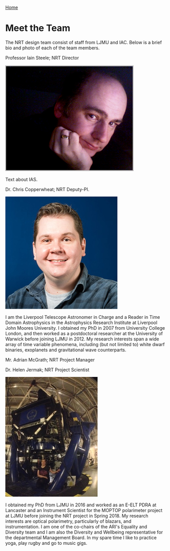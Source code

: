 [Home](index.md)

# Meet the Team

The NRT design team consist of staff from LJMU and IAC. Below is a brief bio and photo of each of the team members.

Professor Iain Steele; NRT Director

![Iain Steele](ias.jpg)

Text about IAS.

Dr. Chris Copperwheat; NRT Deputy-PI.

![Chris Copperwheat](astccopp.jpg)

I am the Liverpool Telescope Astronomer in Charge and a Reader in Time Domain Astrophysics in the Astrophysics Research Institute at Liverpool John Moores University. I obtained my PhD in 2007 from University College London, and then worked as a postdoctoral researcher at the University of Warwick before joining LJMU in 2012. My research interests span a wide array of time variable phenomena, including (but not limited to) white dwarf binaries, exoplanets and gravitational wave counterparts.

Mr. Adrian McGrath; NRT Project Manager

Dr. Helen Jermak; NRT Project Scientist

![Helen Jermak](me_LT_edit.jpeg)

I obtained my PhD from LJMU in 2016 and worked as an E-ELT PDRA at Lancaster and an Instrument Scientist for the MOPTOP polarimeter project at LJMU before joining the NRT project in Spring 2018. My research interests are optical polarimetry, particularly of blazars, and instrumentation. I am one of the co-chairs of the ARI's Equality and Diversity team and I am also the Diversity and Wellbeing representative for the departmental Management Board. In my spare time I like to practice yoga, play rugby and go to music gigs.
